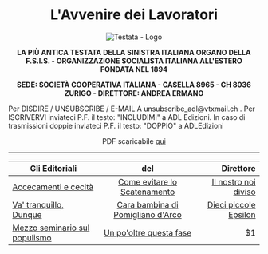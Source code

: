 <h1 align="center">L'Avvenire dei Lavoratori</h1>

<p align="center">
  <img src="https://photo.isu.pub/avvenirelavoratori/photo_large.jpg" title="L'antica testata del giornale" alt="Testata - Logo">
</p>

<p align="center">
  <strong>LA PIÙ ANTICA TESTATA DELLA SINISTRA ITALIANA ORGANO DELLA F.S.I.S. - ORGANIZZAZIONE SOCIALISTA ITALIANA ALL'ESTERO FONDATA NEL 1894  </strong>
</p>

<p align="center">
  <strong>SEDE: SOCIETÀ COOPERATIVA ITALIANA - CASELLA 8965 - CH 8036 ZURIGO - DIRETTORE: ANDREA ERMANO   </strong>
</p>Per DISDIRE / UNSUBSCRIBE / E-MAIL A  unsubscribe_adl@vtxmail.ch . Per ISCRIVERVI inviateci P.F. il testo: "INCLUDIMI" a  ADL Edizioni. In caso di trasmissioni doppie inviateci P.F. il testo: "DOPPIO" a  ADLEdizioni  

<p align="center">PDF scaricabile <a href="HTTP://ISSUU.COM/AVVENIRELAVORATORI">qui</a></p>


------------------


| Gli Editoriali        | del           | Direttore  |
| ------------- |:-------------:| -----:|
| [Accecamenti e cecità]( ADL/Accecamenti_e_cecita.MD ) |  [Come evitare lo Scatenamento](ADL/Come_evitare_lo_Scatenamento.MD ) |[Il nostro noi diviso]( ADL/il_nostro_noi_diviso.MD )|
| [Va' tranquillo, Dunque]( ADL/Va_tranquillo_dunque.MD )|[Cara bambina di Pomigliano d'Arco]( ADL/Cara_bambina_di_Pomigliano.MD )|[Dieci piccole Epsilon]( ADL/Dieci_piccole_epsilon.MD )|
|  [Mezzo seminario sul populismo](ADL/Mezzo_seminario_sul_populismo.MD ) |[Un po'oltre questa fase]( ADL/un_po_oltre_questa_fase.MD )|    $1 |

